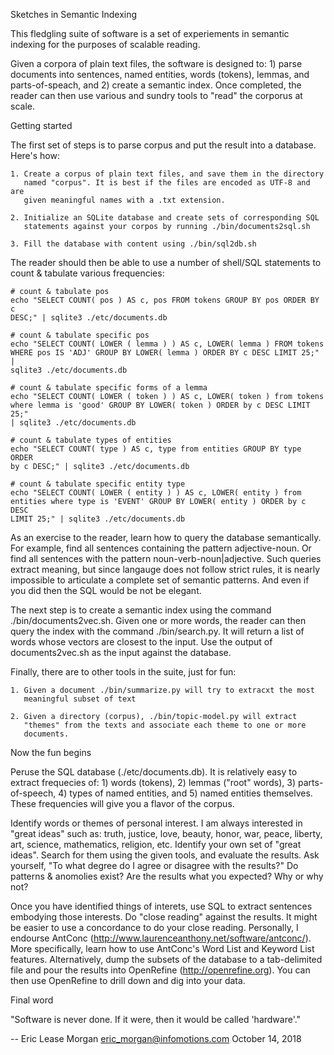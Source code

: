 

  Sketches in Semantic Indexing

  This fledgling suite of software is a set of experiements in semantic
  indexing for the purposes of scalable reading.

  Given a corpora of plain text files, the software is designed to: 1)
  parse documents into sentences, named entities, words (tokens), lemmas,
  and parts-of-speach, and 2) create a semantic index. Once completed, the
  reader can then use various and sundry tools to "read" the corporus at
  scale.


  Getting started

  The first set of steps is to parse corpus and put the result into a
  database. Here's how:

    1. Create a corpus of plain text files, and save them in the directory
       named "corpus". It is best if the files are encoded as UTF-8 and are
       given meaningful names with a .txt extension.

    2. Initialize an SQLite database and create sets of corresponding SQL
       statements against your corpos by running ./bin/documents2sql.sh

    3. Fill the database with content using ./bin/sql2db.sh

  The reader should then be able to use a number of shell/SQL statements
  to count & tabulate various frequencies:

    # count & tabulate pos
    echo "SELECT COUNT( pos ) AS c, pos FROM tokens GROUP BY pos ORDER BY c
    DESC;" | sqlite3 ./etc/documents.db

    # count & tabulate specific pos
    echo "SELECT COUNT( LOWER ( lemma ) ) AS c, LOWER( lemma ) FROM tokens
    WHERE pos IS 'ADJ' GROUP BY LOWER( lemma ) ORDER BY c DESC LIMIT 25;" |
    sqlite3 ./etc/documents.db

    # count & tabulate specific forms of a lemma
    echo "SELECT COUNT( LOWER ( token ) ) AS c, LOWER( token ) from tokens
    where lemma is 'good' GROUP BY LOWER( token ) ORDER by c DESC LIMIT 25;"
    | sqlite3 ./etc/documents.db

    # count & tabulate types of entities
    echo "SELECT COUNT( type ) AS c, type from entities GROUP BY type ORDER
    by c DESC;" | sqlite3 ./etc/documents.db

    # count & tabulate specific entity type
    echo "SELECT COUNT( LOWER ( entity ) ) AS c, LOWER( entity ) from
    entities where type is 'EVENT' GROUP BY LOWER( entity ) ORDER by c DESC
    LIMIT 25;" | sqlite3 ./etc/documents.db

  As an exercise to the reader, learn how to query the database
  semantically. For example, find all sentences containing the pattern
  adjective-noun.  Or find all sentences with the pattern
  noun-verb-noun|adjective. Such queries extract meaning, but since
  langauge does not follow strict rules, it is nearly impossible to
  articulate a complete set of semantic patterns. And even if you did then
  the SQL would be not be elegant.

  The next step is to create a semantic index using the command
  ./bin/documents2vec.sh. Given one or more words, the reader can then
  query the index with the command ./bin/search.py. It will return a list
  of words whose vectors are closest to the input. Use the output of
  documents2vec.sh as the input against the database.

  Finally, there are to other tools in the suite, just for fun:

    1. Given a document ./bin/summarize.py will try to extracxt the most
       meaningful subset of text

    2. Given a directory (corpus), ./bin/topic-model.py will extract
       "themes" from the texts and associate each theme to one or more
       documents.


  Now the fun begins

  Peruse the SQL database (./etc/documents.db). It is relatively easy to
  extract frequecies of: 1) words (tokens), 2) lemmas ("root" words), 3)
  parts-of-speech, 4) types of named entities, and 5) named entities
  themselves. These frequencies will give you a flavor of the corpus.

  Identify words or themes of personal interest. I am always interested in
  "great ideas" such as: truth, justice, love, beauty, honor, war, peace,
  liberty, art, science, mathematics, religion, etc. Identify your own set
  of "great ideas". Search for them using the given tools, and evaluate
  the results. Ask yourself, "To what degree do I agree or disagree with
  the results?" Do patterns & anomolies exist? Are the results what you
  expected? Why or why not?

  Once you have identified things of interets, use SQL to extract
  sentences embodying those interests. Do "close reading" against the
  results. It might be easier to use a concordance to do your close
  reading. Personally, I endourse AntConc
  (http://www.laurenceanthony.net/software/antconc/). More specifically,
  learn how to use AntConc's Word List and Keyword List features.
  Alternatively, dump the subsets of the database to a tab-delimited file
  and pour the results into OpenRefine (http://openrefine.org). You can
  then use OpenRefine to drill down and dig into your data.


  Final word

  "Software is never done. If it were, then it would be called 'hardware'." 

  --
  Eric Lease Morgan <eric_morgan@infomotions.com>
  October 14, 2018




